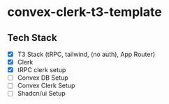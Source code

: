 # convex-clerk-t3-template

## Tech Stack

- [x] T3 Stack (tRPC, tailwind, (no auth), App Router)
- [x] Clerk
- [x] tRPC clerk setup
- [ ] Convex DB Setup
- [ ] Convex Clerk Setup
- [ ] Shadcn/ui Setup
